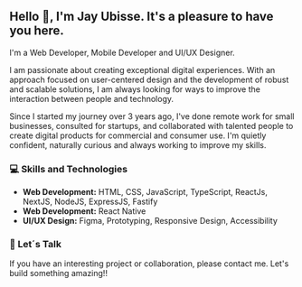 ## Hello 👋, I'm Jay Ubisse. It's a pleasure to have you here. 


I'm a Web Developer, Mobile Developer and UI/UX Designer.

I am passionate about creating exceptional digital experiences. With an approach focused on user-centered design and the development of robust and scalable solutions, I am always looking for ways to improve the interaction between people and technology.

Since I started my journey over 3 years ago, I've done remote work for small businesses, consulted for startups, and collaborated with talented people to create digital products for commercial and consumer use. I'm quietly confident, naturally curious and always working to improve my skills.

### 💻 Skills and Technologies
- **Web Development:** HTML, CSS, JavaScript, TypeScript, ReactJs, NextJS, NodeJS, ExpressJS, Fastify
- **Web Development:** React Native
- **UI/UX Design:** Figma, Prototyping, Responsive Design, Accessibility

### 🤝 Let´s Talk

If you have an interesting project or collaboration, please contact me. Let's build something amazing!!

<!--
 [![Anurag's GitHub stats](https://github-readme-stats.vercel.app/api?username=jay-ubisse&count_private=true&include_all_commits=false&theme=radical&show_icons=true)](https://github.com/anuraghazra/github-readme-stats)
-->

<!--
[![Top Langs](https://github-readme-stats.vercel.app/api/top-langs/?username=jay-ubisse&langs_count=10&layout=compact)](https://github.com/anuraghazra/github-readme-stats)
-->
